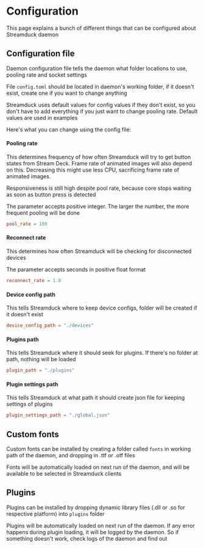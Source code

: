 # Configuration
This page explains a bunch of different things that can be configured about Streamduck daemon

## Configuration file
Daemon configuration file tells the daemon what folder locations to use, pooling rate and socket settings

File `config.toml` should be located in daemon's working folder, if it doesn't exist, create one if you want to change anything

Streamduck uses default values for config values if they don't exist, so you don't have to add everything if you just want to change pooling rate. Default values are used in examples

Here's what you can change using the config file:

#### Pooling rate
This determines frequency of how often Streamduck will try to get button states from Stream Deck. Frame rate of animated images will also depend on this. Decreasing this might use less CPU, sacrificing frame rate of animated images.

Responsiveness is still high despite pool rate, because core stops waiting as soon as button press is detected 

The parameter accepts positive integer. The larger the number, the more frequent pooling will be done
```toml
pool_rate = 100
```

#### Reconnect rate
This determines how often Streamduck will be checking for disconnected devices

The parameter accepts seconds in positive float format
```toml
reconnect_rate = 1.0
```

#### Device config path
This tells Streamduck where to keep device configs, folder will be created if it doesn't exist 
```toml
device_config_path = "./devices"
```

#### Plugins path
This tells Streamduck where it should seek for plugins. If there's no folder at path, nothing will be loaded
```toml
plugin_path = "./plugins"
```

#### Plugin settings path
This tells Streamduck at what path it should create json file for keeping settings of plugins
```toml
plugin_settings_path = "./global.json"
```

## Custom fonts
Custom fonts can be installed by creating a folder called `fonts` in working path of the daemon, and dropping in .ttf or .otf files

Fonts will be automatically loaded on next run of the daemon, and will be available to be selected in Streamduck clients

## Plugins
Plugins can be installed by dropping dynamic library files (.dll or .so for respective platform) into `plugins` folder

Plugins will be automatically loaded on next run of the daemon. If any error happens during plugin loading, it will be logged by the daemon. So if something doesn't work, check logs of the daemon and find out 